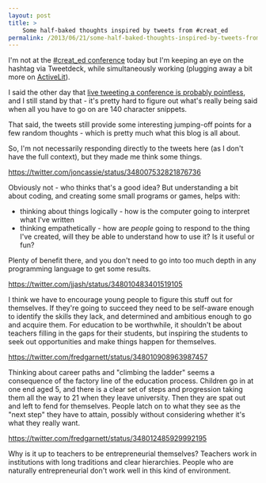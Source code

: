 ```yaml
---
layout: post
title: >
    Some half-baked thoughts inspired by tweets from #creat_ed
permalink: /2013/06/21/some-half-baked-thoughts-inspired-by-tweets-from-creat_ed
---
```

I'm not at the <a href="http://createduk.blogspot.co.uk/p/welcome.html">#creat_ed conference</a> today but I'm keeping an eye on the hashtag via Tweetdeck, while simultaneously working (plugging away a bit more on <a href="http://activelit.com">ActiveLit</a>).

I said the other day that <a title="Live tweeting" href="http://alexwarren.co.uk/2013/06/20/live-tweeting/">live tweeting a conference is probably pointless</a>, and I still stand by that - it's pretty hard to figure out what's really being said when all you have to go on are 140 character snippets.

That said, the tweets still provide some interesting jumping-off points for a few random thoughts - which is pretty much what this blog is all about.

So, I'm not necessarily responding directly to the tweets here (as I don't have the full context), but they made me think some things.

https://twitter.com/joncassie/status/348007532821876736

Obviously not - who thinks that's a good idea? But understanding a bit about coding, and creating some small programs or games, helps with:
<ul>
	<li>thinking about things logically - how is the computer going to interpret what I've written</li>
	<li>thinking empathetically - how are <em>people</em> going to respond to the thing I've created, will they be able to understand how to use it? Is it useful or fun?</li>
</ul>
Plenty of benefit there, and you don't need to go into too much depth in any programming language to get some results.

https://twitter.com/jjash/status/348010483401519105

I think we have to encourage young people to figure this stuff out for themselves. If they're going to succeed they need to be self-aware enough to identify the skills they lack, and determined and ambitious enough to go and acquire them. For education to be worthwhile, it shouldn't be about teachers filling in the gaps for their students, but inspiring the students to seek out opportunities and make things happen for themselves.

https://twitter.com/fredgarnett/status/348010908963987457

Thinking about career paths and "climbing the ladder" seems a consequence of the factory line of the education process. Children go in at one end aged 5, and there is a clear set of steps and progression taking them all the way to 21 when they leave university. Then they are spat out and left to fend for themselves. People latch on to what they see as the "next step" they have to attain, possibly without considering whether it's what they really want.

https://twitter.com/fredgarnett/status/348012485929992195

Why is it up to teachers to be entrepreneurial themselves? Teachers work in institutions with long traditions and clear hierarchies. People who are naturally entrepreneurial don't work well in this kind of environment.